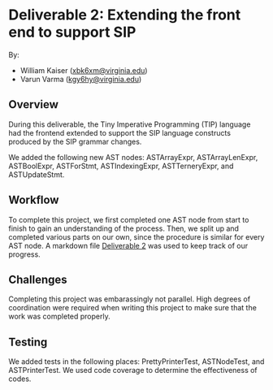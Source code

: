 # Deliverable 2: Extending the front end to support SIP

By:

- William Kaiser (xbk6xm@virginia.edu)
- Varun Varma (kgy6hy@virginia.edu)

## Overview

During this deliverable, the Tiny Imperative Programming (TIP) language had the frontend extended to support the SIP language constructs produced by the SIP grammar changes.

We added the following new AST nodes: ASTArrayExpr, ASTArrayLenExpr, ASTBoolExpr, ASTForStmt, ASTIndexingExpr, ASTTerneryExpr, and ASTUpdateStmt.

## Workflow

To complete this project, we first completed one AST node from start to finish to gain an understanding of the process. Then, we split up and completed various parts on our own, since the procedure is similar for every AST node. A markdown file [Deliverable 2](./docs/deliverables/deliverable2.md) was used to keep track of our progress.

## Challenges

Completing this project was embarassingly not parallel. High degrees of coordination were required when writing this project to make sure that the work was completed properly.

## Testing

We added tests in the following places: PrettyPrinterTest, ASTNodeTest, and ASTPrinterTest.
We used code coverage to determine the effectiveness of codes. 
